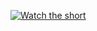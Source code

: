 [![Watch the short](https://img.youtube.com/vi/oJrnC7nun4E/hqdefault.jpg)](https://youtube.com/shorts/oJrnC7nun4E)
